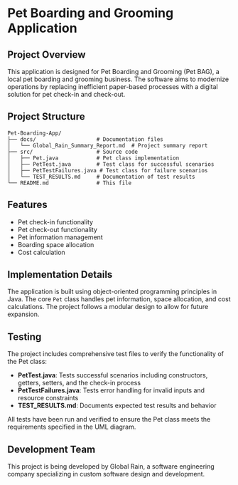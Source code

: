 # Pet Boarding and Grooming Application

## Project Overview
This application is designed for Pet Boarding and Grooming (Pet BAG), a local pet boarding and grooming business. The software aims to modernize operations by replacing inefficient paper-based processes with a digital solution for pet check-in and check-out.

## Project Structure
```
Pet-Boarding-App/
├── docs/                   # Documentation files
│   └── Global_Rain_Summary_Report.md  # Project summary report
├── src/                    # Source code
│   ├── Pet.java            # Pet class implementation
│   ├── PetTest.java        # Test class for successful scenarios
│   ├── PetTestFailures.java # Test class for failure scenarios
│   └── TEST_RESULTS.md     # Documentation of test results
└── README.md               # This file
```

## Features
- Pet check-in functionality
- Pet check-out functionality
- Pet information management
- Boarding space allocation
- Cost calculation

## Implementation Details
The application is built using object-oriented programming principles in Java. The core `Pet` class handles pet information, space allocation, and cost calculations. The project follows a modular design to allow for future expansion.

## Testing
The project includes comprehensive test files to verify the functionality of the Pet class:

- **PetTest.java**: Tests successful scenarios including constructors, getters, setters, and the check-in process
- **PetTestFailures.java**: Tests error handling for invalid inputs and resource constraints
- **TEST_RESULTS.md**: Documents expected test results and behavior

All tests have been run and verified to ensure the Pet class meets the requirements specified in the UML diagram.

## Development Team
This project is being developed by Global Rain, a software engineering company specializing in custom software design and development.
